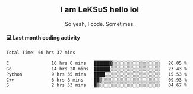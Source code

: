 <h2 align="center">I am LeKSuS hello lol</h2>
<p align="center">So yeah, I code. Sometimes.</p>

#### :computer: Last month coding activity
<!--START_SECTION:waka-->

```txt
Total Time: 60 hrs 37 mins

C                16 hrs 6 mins   ██████▓░░░░░░░░░░░░░░░░░░   26.05 %
Go               14 hrs 28 mins  ██████░░░░░░░░░░░░░░░░░░░   23.43 %
Python           9 hrs 35 mins   ████░░░░░░░░░░░░░░░░░░░░░   15.53 %
C++              6 hrs 8 mins    ██▒░░░░░░░░░░░░░░░░░░░░░░   09.93 %
S                2 hrs 53 mins   █▒░░░░░░░░░░░░░░░░░░░░░░░   04.67 %
```

<!--END_SECTION:waka-->
